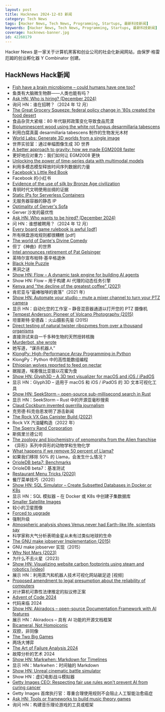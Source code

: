 ```yaml
---
layout: post
title: Hacknews 2024-12-03 新闻
category: Tech News
tags: [Hacker News, Tech News, Programming, Startups, 最新科技新闻]
keywords: [Hacker News, Tech News, Programming, Startups, 最新科技新闻]
coverage: hacknews-banner.jpg
id: 42260179
---
```


Hacker News 是一家关于计算机黑客和创业公司的社会化新闻网站，由保罗·格雷厄姆的创业孵化器 Y Combinator 创建。

## HackNews Hack新闻

- [Fish have a brain microbiome – could humans have one too?](https://www.quantamagazine.org/fish-have-a-brain-microbiome-could-humans-have-one-too-20241202/)
- 鱼类有大脑微生物群——人类也能有吗？
- [Ask HN: Who is hiring? (December 2024)]()
- 询问 HN：谁在招聘？（2024 年 12 月）
- [The Great Grocery Squeeze: federal policy change in '80s created the food desert](https://www.theatlantic.com/ideas/archive/2024/12/food-deserts-robinson-patman/680765/)
- 食品杂货大紧缩：80 年代联邦政策变化导致食品荒漠
- [Bioluminescent wood using the white rot fungus desarmillaria tabescens](https://onlinelibrary.wiley.com/doi/10.1002/advs.202403215)
- 利用白腐真菌 desarmillaria tabescens 制作的生物发光木材
- [World Labs: Generate 3D worlds from a single image](https://www.worldlabs.ai/blog)
- 世界实验室：通过单幅图像生成 3D 世界
- [A better approach to gravity: how we made EGM2008 faster](https://www.elodin.systems/post/a-better-approach-to-gravity-how-we-made-egm2008-faster)
- 更好地应对重力：我们如何让 EGM2008 更快
- [Unlocking the power of time-series data with multimodal models](https://research.google/blog/unlocking-the-power-of-time-series-data-with-multimodal-models/)
- 利用多模态模型释放时间序列数据的力量
- [Facebook's Little Red Book](https://www.map.cv/blog/redbook)
- Facebook 的小红书
- [Evidence of the use of silk by Bronze Age civilization](https://www.nature.com/articles/s41598-024-78687-7)
- 青铜时代文明使用丝绸的证据
- [Static IPs for Serverless Containers](https://modal.com/blog/vprox)
- 无服务器容器的静态 IP
- [Optimality of Gerver's Sofa](https://arxiv.org/abs/2411.19826)
- Gerver 沙发的最优性
- [Ask HN: Who wants to be hired? (December 2024)]()
- 问 HN：谁想被聘用？（2024 年 12 月）
- [Every board game rulebook is awful [pdf]](https://drive.google.com/file/d/1nkHWqYre866xihxN3MnHr5YFzY4gQWDT/view)
- 所有棋盘游戏规则都很糟糕 [pdf]
- [The world of Dante's Divine Comedy](https://lithub.com/a-riveting-timeless-journey-through-the-afterlife-inside-the-world-of-dantes-divine-comedy/)
- 但丁《神曲》的世界
- [Intel announces retirement of Pat Gelsinger](https://www.intel.com/content/www/us/en/newsroom/news/intel-ceo-news-dec-2024.html)
- 英特尔宣布帕特·基辛格退休
- [Black Hole Puzzle](https://johncarlosbaez.wordpress.com/2024/11/30/black-hole-puzzle/)
- 黑洞之谜
- [Show HN: Flow – A dynamic task engine for building AI agents](https://github.com/lmnr-ai/flow)
- Show HN: Flow – 用于构建 AI 代理的动态任务引擎
- [Kenya and "the decline of the greatest coffee" (2021)](https://christopherferan.com/2021/12/25/kenya-and-the-decline-of-the-worlds-greatest-coffee/)
- 肯尼亚与“最棒咖啡的衰落”（2021 年）
- [Show HN: Automate your studio – mute a mixer channel to turn your PTZ camera](https://github.com/KopiasCsaba/open_sound_control_bridge)
- 显示 HN：自动化您的工作室 – 静音混音器通道以打开您的 PTZ 摄像机
- [Tempest Anderson: Pioneer of Volcano Photography (2015)](https://publicdomainreview.org/essay/tempest-anderson-pioneer-of-volcano-photography/)
- 坦普斯特·安德森：火山摄影先驱 (2015)
- [Direct testing of natural twister ribozymes from over a thousand organisms](https://academic.oup.com/nar/advance-article/doi/10.1093/nar/gkae908/7875984)
- 直接测试来自一千多种生物的天然扭转核酶
- [Murderbot, she wrote](https://www.wired.com/story/murderbot-she-wrote-martha-wells/)
- 她写道，“谋杀机器人”
- [KlongPy: High-Performance Array Programming in Python](https://github.com/briangu/klongpy)
- KlongPy：Python 中的高性能数组编程
- [Ethiopian wolves reported to feed on nectar](https://www.ox.ac.uk/news/2024-11-22-ethiopian-wolves-reported-feed-nectar-first-time)
- 据报道，埃塞俄比亚狼以花蜜为食
- [Show HN: Glyph3D – A 3D text visualizer for macOS and iOS / iPadOS](https://github.com/tikimcfee/LookAtThat)
- 显示 HN：Glyph3D – 适用于 macOS 和 iOS / iPadOS 的 3D 文本可视化工具
- [Show HN: SeekStorm – open-source sub-millisecond search in Rust](https://github.com/SeekStorm/SeekStorm)
- 显示 HN：SeekStorm – Rust 中的开源亚毫秒搜索
- [Claud Cockburn invented guerrilla journalism](https://jacobin.com/2024/12/claud-cockburn-guerrilla-journalism-left/)
- 克劳德·科克伯恩发明了游击新闻
- [The Rock VX Gas Canister Build (2022)](https://www.therpf.com/forums/threads/the-rock-vx-gas-canister-build.344983/)
- Rock VX 汽油罐构造（2022 年）
- [The Sperry Rand Corporation](https://www.abortretry.fail/p/the-sperry-rand-corporation)
- 斯佩里兰德公司
- [The zoology and biochemistry of xenomorphs from the Alien franchise](https://jgeekstudies.org/2024/12/02/xenomorphia-ex-machina-the-zoology-and-biochemistry-of-xenomorphs-from-the-alien-franchise/)
- 《异形》系列中异形的动物学和生物化学
- [What happens if we remove 50 percent of Llama?](https://neuralmagic.com/blog/24-sparse-llama-smaller-models-for-efficient-gpu-inference/)
- 如果我们移除 50% 的 Llama，会发生什么情况？
- [OrioleDB beta7: Benchmarks](https://www.orioledb.com/blog/orioledb-beta7-benchmarks)
- OrioleDB beta7：基准测试
- [Restaurant Menu Tricks (2020)](https://www.bbc.com/future/article/20171120-the-secret-tricks-hidden-inside-restaurant-menus)
- 餐厅菜单技巧（2020）
- [Show HN: SQL Simulator – Create Subsetted Databases in Docker or K8s](https://www.tribalknowledge.tech/)
- 显示 HN：SQL 模拟器 – 在 Docker 或 K8s 中创建子集数据库
- [Smaller Satellite Images](https://tech.marksblogg.com/planet-labs-webp.html)
- 较小的卫星图像
- [Forced to upgrade](https://herman.bearblog.dev/forced-to-upgrade/)
- 强制升级
- [Atmospheric analysis shows Venus never had Earth-like life, scientists say](https://www.theguardian.com/science/2024/dec/02/venus-life-water-atmosphere-analysis-science-research)
- 科学家称大气分析表明金星从未有过类似地球的生命
- [The GNU make jobserver Implementation (2015)](https://make.mad-scientist.net/papers/jobserver-implementation/)
- GNU make jobserver 实现（2015）
- [Why Not Mars (2023)](https://idlewords.com/2023/1/why_not_mars.htm)
- 为什么不去火星（2023）
- [Show HN: Visualizing website carbon footprints using steam and robotics [video]](https://vimeo.com/1028745293)
- 展示 HN：利用蒸汽和机器人技术可视化网站碳足迹 [视频]
- [Proposed amendment to legal presumption about the reliability of computers](https://www.postofficescandal.uk/post/proposed-amendment-to-legal-assumption-about-the-reliability-of-computers/)
- 对计算机可靠性法律推定的拟议修正案
- [Advent of Code 2024](https://adventofcode.com/2024/about)
- 代码来临 2024
- [Show HN: Akiradocs – open-source Documentation Framework with AI features](https://github.com/Cloud-Code-AI/AkiraDocs)
- 展示 HN：Akiradocs – 具有 AI 功能的开源文档框架
- [Bicameral, Not Homoiconic](https://parentheticallyspeaking.org/articles/bicameral-not-homoiconic/)
- 双腔，非同像
- [The Two Big Games](https://www.overcomingbias.com/p/the-two-big-games)
- 两场大博弈
- [The Art of Failure Analysis 2024](https://spectrum.ieee.org/the-art-of-failure)
- 故障分析的艺术 2024
- [Show HN: Markwhen: Markdown for Timelines](https://markwhen.com)
- 显示 HN：Markwhen：时间轴的 Markdown
- [Show HN: Unreal cinematic battle simulator](https://www.fab.com/listings/5e6fe2d3-9460-4f86-9220-af701514baeb)
- Show HN：虚幻电影战斗模拟器
- [Getty Images CEO: Respecting fair use rules won't prevent AI from curing cancer](https://fortune.com/2024/12/02/getty-images-ceo-respecting-fair-use-rules-wont-prevent-ai-from-curing-cancer-tech-law/)
- Getty Images 首席执行官：尊重合理使用规则不会阻止人工智能治愈癌症
- [Ask HN: Tools or frameworks to build music theory games]()
- 询问 HN：构建音乐理论游戏的工具或框架

